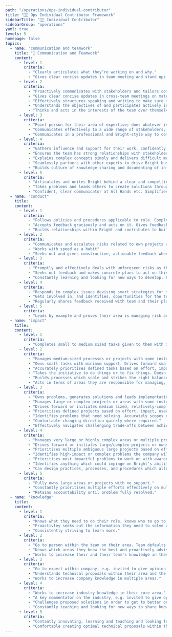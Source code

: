 ```yaml
---
path: "/operations/ops-individual-contributor"
title: "🙋‍🏅 Ops Individual Contributor Framework"
sidebarTitle: "🙋‍🏅 Individual Contributor"
sidebarGroup: "operations"
yaml: true
levels: 5
homepage: false
topics:
  - name: "communication and teamwork"
    title: "💬 Communication and Teamwork"
    content:
      - level: 1
        criteria:
          - "Clearly articulates what they’re working on and why."
          - "Gives clear concise updates in team meeting and stand ups on material which is relevant for the team"
      - level: 2
        criteria:
          - "Proactively communicates with stakeholders and tailors communication to audience. Keeps stakeholders like COps, legal, marketing, finance updated on progress and ensures they have what they need."
          - "Gives clear concise updates in cross-team meetings on material which is relevant for the teams"
          - "Effectively structures speaking and writing to make sure the right information is given to the right people in a simple way"
          - "Understands the objectives of and participates actively in team ceremonies. Prepared and organised to make the most of squad time."
          - "Thinks and acts in the interests of the team over themselves. Unblocks others where they can and proactivley offers feedback on work"
      - level: 3
        criteria:
          - "Point person for their area of expertise; does whatever is needed to unblock or support the squad and their delivery. Escalates and delegates appropriately."
          - "Communicates effectively to a wide range of stakeholders, e.g. sharing update with ExCo/all hands or community."
          - "Communicates in a professional and Bright-style way to company (presenting or online) on issues regarding their team." 
      - level: 4
        criteria:
          - "Gathers influence and support for their work, confidently debating and defending their decisions and approach."
          - "Ensures the team has strong relationships with stakeholders, fully recognises their constraints and concerns and creates mutual recognition and trust."
          - "Explains complex concepts simply and delivers difficult messages clearly."
          - "Seamlessly partners with other experts to drive Bright business goals forward. Drives success both within their team and within the organisation across several teams."
          - "Builds culture of knowledge sharing and documenting of information and processes."
      - level: 5
        criteria:
          - "Articulates and unites Bright behind a clear and compelling vision in their domain expertise."
          - "Takes problems and leads others to create solutions through structuring thoughts, asking the right questions and giving context"
          - "Confident, clear communicator at All Hands etc. Simplifies messages for teams."
  - name: "conduct"
    title:
    content:
      - level: 1
        criteria:
          - "Follows policies and procedures applicable to role. Completes training."
          - "Accepts feedback graciously and acts on it. Gives feedback when requested"
          - "Builds relationships within Bright and contributes to building a supportive, knowledgable and engaged peer group"
      - level: 2
        criteria:
          - "Communicates and escalates risks related to own projects and business area"
          - "Works with speed as a habit"
          - "Seeks out and gives constructive, actionable feedback where valuable."
      - level: 3
        criteria:
          - "Promptly and effectively deals with unforeseen risks as they arise."
          - "Seeks out feedback and makes concrete plans to act on this. Proactively and promptly gives useful feedback. Comes to development discussions knowing what they'd like to get out of it."
          - "Constantly learning and looking for new ways to develop. Regularly shares learnings with others so they have more resources to improve with."
      - level: 4
        criteria:
          - "Responds to complex issues devising smart strategies for the mitigation of risk."
          - "Gets involved in, and identifies, opportunities for the team to participate in advisory, strategic and industry bodies to learn and share best practice in their area of business."
          - "Regularly shares feedback received with team and their plans to work on it."
      - level: 5
        criteria:
          - "Leads by example and proves their area is managing risk and compliance within appetite."
  - name: "impact"
    title:
    content:
      - level: 1
        criteria:
          - "Completes small to medium sized tasks given to them with instruction"
      - level: 2
        criteria:
          - "Manages medium-sized processes or projects with some instruction"
          - "Owns small tasks with minimum support. Drives forward small projects."
          - "Accurately prioritises defined tasks based on effort, impact, user needs and business goals"
          - "Takes the initiative to do things or to fix things. Doesn't shy away from picking up new things which need to be done."
          - "Builds processes which scale and strikes the right balance between 'good enough for now' and 'effective use of resources'"
          - "Acts in terms of areas they are responsible for managing, rather than tasks they are responsbile for doing"
      - level: 3
        criteria:
          - "Owns problems, generates solutions and leads implementation." 
          - "Manages large or complex projects or areas with some instruction."
          - "Drives forward or initiates medium sized, relatively-complex processes or projects with minimum support."
          - "Prioritises defined projects based on effort, impact, user needs and business goals."
          - "Identifies problems that need solving. Accurately scopes out length and difficulty of tasks and projects."
          - "Comfortable changing direction quickly where required."
          - "Effectively navigates challenging trade-offs between achieving goals and ensuring optimal customer experience."
      - level: 4
        criteria:
          - "Manages very large or highly complex areas or multiple projects with some instruction."
          - "Drives forward or initiates large/complex projects or owns an area with minimum support."
          - "Prioritises multiple ambiguous large projects based on effort, impact, user needs and business goals. Encourages others to prioritise effectively and gives them the tools and guidance to do so."
          - "Identifies high-impact or complex problems the company will face down the line, in their domain."
          - "Prioritises most impactful problems to work on with awareness of future risks."
          - "Identifies anything which could impinge on Bright’s ability to deliver world-class customer service." 
          - "Can design practices, processes, and procedures which allow managing from a distance."
      - level: 5
        criteria:
          - "Fully owns large areas or projects with no support."
          - "Constantly prioritises multiple efforts effectively on multiple dimensions - makes sure the urgent doesn’t always outdo the important; that there is a balance between new work, maintenance, fixing issues; long- and short-term work."
          - "Retains accountability until problem fully resolved."
  - name: "knowledge"
    title:
    content:
      - level: 1
        criteria:
          - "Knows what they need to do their role, knows who to go to if they don't know something."
          - "Proactivley seeks out the information they need to solve a problem."
          - "Consistently striving to learn more."
      - level: 2
        criteria:
          - "Go to person within the team on their area. Team defaults to their opinion where there is uncertainty."
          - "Knows which areas they know the best and proactively advises on these areas in team discussions and planning"
          - "Works to increase their and their team's knowledge in these areas"
      - level: 3
        criteria:
          - "Go to expert within company, e.g. invited to give opinion at C Suite meetings." 
          - "Understands technical proposals within their area and the business implications of these."
          - "Works to increase company knowledge in multiple areas."
      - level: 4
        criteria:
          - "Works to increase industry knowledge in their core area."
          - "A key commentator on the industry, e.g. invited to give opinion at external committees, publishes blogs and disseminates knowledge to team." 
          - "Challenges proposed solutions in order to get to better ones. Comfortable challenging technical proposals within their area."
          - "Constantly teaching and looking for new ways to share knowledge and skills with others."
      - level: 5
        criteria:
          - "Contantly innovating, learning and teaching and looking for new ways to do things which haven't been done before. Shares these new ways of doing things internally and externally. Is a recognised industry expert outside of Bright."
          - "Comfortable creating optimal technical proposals within their area of expertise."
---
```

